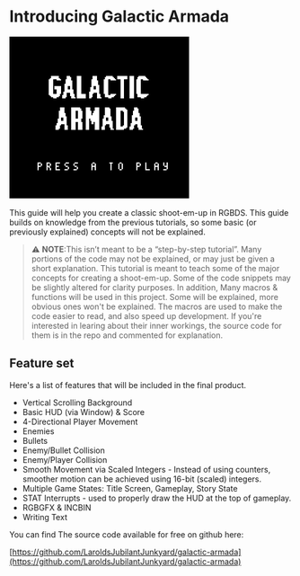 

# Introducing Galactic Armada


![Untitled](../assets/part3/img/rgbds-shmup-gameplay2.gif)

This guide will help you create a classic shoot-em-up in RGBDS. This guide builds on knowledge from the previous tutorials, so some basic (or previously explained) concepts will not be explained.

>⚠️ **NOTE**:This isn’t meant to be a “step-by-step tutorial”. Many portions of the code may not be explained, or may just be given a short explanation. This tutorial is meant to teach some of the major concepts for creating a shoot-em-up. Some of the code snippets may be slightly altered for clarity purposes. In addition, Many macros & functions will be used in this project. Some will be explained, more obvious ones won't be explained. The macros are used to make the code easier to read, and also speed up development. If you're interested in learing about their inner workings, the source code for them is in the repo and commented for explanation.

## Feature set

Here's a list of features that will be included in the final product.

- Vertical Scrolling Background
- Basic HUD (via Window) & Score
- 4-Directional Player Movement
- Enemies
- Bullets
- Enemy/Bullet Collision
- Enemy/Player Collision
- Smooth Movement via Scaled Integers - Instead of using counters, smoother motion can be achieved using 16-bit (scaled) integers.
- Multiple Game States: Title Screen, Gameplay, Story State
- STAT Interrupts - used to properly draw the HUD at the top of gameplay.
- RGBGFX & INCBIN
- Writing Text

 You can find The source code available for free on github here: 

[https://github.com/LaroldsJubilantJunkyard/galactic-armada](https://github.com/LaroldsJubilantJunkyard/galactic-armada)